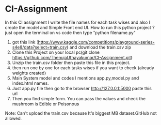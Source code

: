 # CI-Assignment
In this CI assignment I write the file names for each task wises and also I create the model and Simple Front end UI.
How to run this python project ? just open the terminal on vs code then type "python filename.py"
1. got this link (https://www.kaggle.com/competitions/playground-series-s4e8/data?select=train.csv) and download the train.csv zip 
2. Clone this Project on your local pc(git clone https://github.com/ThenujaUthayakumar/CI-Assignment.git)
3. Unzip the train.csv folder then paste this file in this project.
4. then run one by one for each tasks wises if you want to check (already weights created)
5. Main System model and codes I mentions app.py,model.py and index.html names.
6. Just app.py file then go to the browser http://127.0.0.1:5000 paste this url
7. Then you find simple form. You can pass the values and check the mushroom is Edible or Poisonous

Note: Can't upload the train.csv because It's biggest MB dataset.GitHub not allowed.